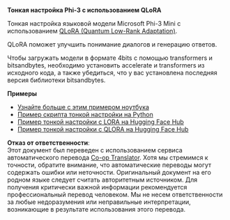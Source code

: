 <!--
CO_OP_TRANSLATOR_METADATA:
{
  "original_hash": "54b6b824568d4decb574b9e117c4f5f7",
  "translation_date": "2025-03-27T15:08:56+00:00",
  "source_file": "md\\03.FineTuning\\FineTuning_Qlora.md",
  "language_code": "ru"
}
-->
**Тонкая настройка Phi-3 с использованием QLoRA**

Тонкая настройка языковой модели Microsoft Phi-3 Mini с использованием [QLoRA (Quantum Low-Rank Adaptation)](https://github.com/artidoro/qlora).

QLoRA поможет улучшить понимание диалогов и генерацию ответов.

Чтобы загружать модели в формате 4bits с помощью transformers и bitsandbytes, необходимо установить accelerate и transformers из исходного кода, а также убедиться, что у вас установлена последняя версия библиотеки bitsandbytes.

**Примеры**
- [Узнайте больше с этим примером ноутбука](../../../../code/03.Finetuning/Phi_3_Inference_Finetuning.ipynb)
- [Пример скрипта тонкой настройки на Python](../../../../code/03.Finetuning/FineTrainingScript.py)
- [Пример тонкой настройки с LORA на Hugging Face Hub](../../../../code/03.Finetuning/Phi-3-finetune-lora-python.ipynb)
- [Пример тонкой настройки с QLORA на Hugging Face Hub](../../../../code/03.Finetuning/Phi-3-finetune-qlora-python.ipynb)

**Отказ от ответственности**:  
Этот документ был переведен с использованием сервиса автоматического перевода [Co-op Translator](https://github.com/Azure/co-op-translator). Хотя мы стремимся к точности, обратите внимание, что автоматические переводы могут содержать ошибки или неточности. Оригинальный документ на его родном языке следует считать авторитетным источником. Для получения критически важной информации рекомендуется профессиональный перевод человеком. Мы не несем ответственности за любые недоразумения или неправильные интерпретации, возникающие в результате использования этого перевода.